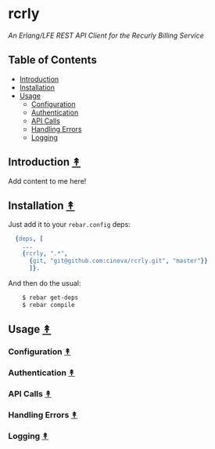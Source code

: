 # rcrly

*An Erlang/LFE REST API Client for the Recurly Billing Service*

## Table of Contents

* [Introduction](#introduction-)
* [Installation](#installation-)
* [Usage](#usage-)
  * [Configuration](#configuration-)
  * [Authentication](#authentication-)
  * [API Calls](#api-calls-)
  * [Handling Errors](#handling-errors-)
  * [Logging](#loggin-)
  
## Introduction [&#x219F;](#table-of-contents)

Add content to me here!


## Installation [&#x219F;](#table-of-contents)

Just add it to your ``rebar.config`` deps:

```erlang
  {deps, [
    ...
    {rcrly, ".*",
      {git, "git@github.com:cinova/rcrly.git", "master"}}
      ]}.
```

And then do the usual:

```bash
    $ rebar get-deps
    $ rebar compile
```


## Usage [&#x219F;](#table-of-contents)

### Configuration [&#x219F;](#table-of-contents)

### Authentication [&#x219F;](#table-of-contents)

### API Calls [&#x219F;](#table-of-contents)

### Handling Errors [&#x219F;](#table-of-contents)

### Logging [&#x219F;](#table-of-contents)

